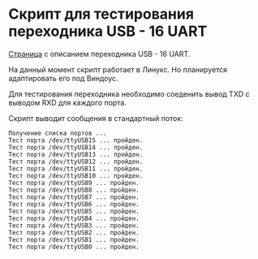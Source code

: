 Скрипт для тестирования переходника USB - 16 UART
=================================================

[Страница](http://bravikov.wordpress.com/%D1%80%D0%B0%D0%B7%D1%80%D0%B0%D0%B1%D0%BE%D1%82%D0%BA%D0%B8/%D0%BF%D0%B5%D1%80%D0%B5%D1%85%D0%BE%D0%B4%D0%BD%D0%B8%D0%BA-usb-16-uart/) с описанием переходника USB - 16 UART.

На данный момент скрипт работает в Линукс. Но планируется адаптировать его под Виндоус.

Для тестирования переходника необходимо соеденить вывод TXD c выводом RXD для каждого порта.

Скрипт выводит сообщения в стандартный поток:

    Получение списка портов ...
    Тест порта /dev/ttyUSB15 ... пройден.
    Тест порта /dev/ttyUSB14 ... пройден.
    Тест порта /dev/ttyUSB13 ... пройден.
    Тест порта /dev/ttyUSB12 ... пройден.
    Тест порта /dev/ttyUSB11 ... пройден.
    Тест порта /dev/ttyUSB10 ... пройден.
    Тест порта /dev/ttyUSB9 ... пройден.
    Тест порта /dev/ttyUSB8 ... пройден.
    Тест порта /dev/ttyUSB7 ... пройден.
    Тест порта /dev/ttyUSB6 ... пройден.
    Тест порта /dev/ttyUSB5 ... пройден.
    Тест порта /dev/ttyUSB4 ... пройден.
    Тест порта /dev/ttyUSB3 ... пройден.
    Тест порта /dev/ttyUSB2 ... пройден.
    Тест порта /dev/ttyUSB1 ... пройден.
    Тест порта /dev/ttyUSB0 ... пройден.
